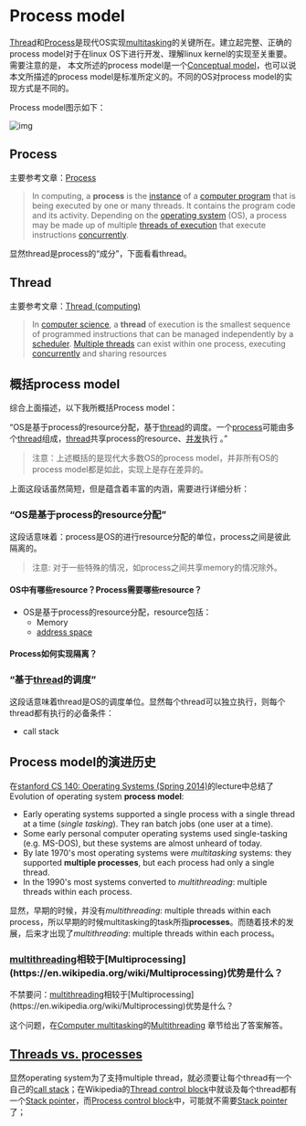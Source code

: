 # Process model

[Thread](https://en.wikipedia.org/wiki/Thread_(computing))和[Process](https://en.wikipedia.org/wiki/Process_(computing))是现代OS实现[multitasking](https://en.wikipedia.org/wiki/Computer_multitasking)的关键所在。建立起完整、正确的process model对于在linux OS下进行开发、理解linux kernel的实现至关重要。需要注意的是， 本文所述的process model是一个[Conceptual model](https://en.wikipedia.org/wiki/Conceptual_model)，也可以说本文所描述的process model是标准所定义的。不同的OS对process model的实现方式是不同的。

Process model图示如下：

![img](https://upload.wikimedia.org/wikipedia/commons/thumb/a/a5/Multithreaded_process.svg/220px-Multithreaded_process.svg.png)





## Process 

主要参考文章：[Process](https://en.wikipedia.org/wiki/Process_(computing)) 

> In computing, a **process** is the [instance](https://en.wikipedia.org/wiki/Instance_(computer_science)) of a [computer program](https://en.wikipedia.org/wiki/Computer_program) that is being executed by one or many threads. It contains the program code and its activity. Depending on the [operating system](https://en.wikipedia.org/wiki/Operating_system) (OS), a process may be made up of multiple [threads of execution](https://en.wikipedia.org/wiki/Thread_(computing)) that execute instructions [concurrently](https://en.wikipedia.org/wiki/Concurrency_(computer_science)).

显然thread是process的“成分”，下面看看thread。

## Thread

主要参考文章：[Thread (computing)](https://en.wikipedia.org/wiki/Thread_(computing))

> In [computer science](https://en.wikipedia.org/wiki/Computer_science), a **thread** of execution is the smallest sequence of programmed instructions that can be managed independently by a [scheduler](https://en.wikipedia.org/wiki/Scheduling_(computing)). [Multiple threads](https://en.wikipedia.org/wiki/Thread_(computing)#Multithreading) can exist within one process, executing [concurrently](https://en.wikipedia.org/wiki/Concurrent_computation) and sharing resources

## 概括process model

综合上面描述，以下我所概括Process model：

“OS是基于process的resource分配，基于[thread](https://en.wikipedia.org/wiki/Thread_(computing))的调度。一个[process](https://en.wikipedia.org/wiki/Process_(computing))可能由多个[thread](https://en.wikipedia.org/wiki/Thread_(computing))组成，[thread](https://en.wikipedia.org/wiki/Thread_(computing))共享process的resource、[并发](https://en.wikipedia.org/wiki/Concurrent_computation)执行 。”

> 注意：上述概括的是现代大多数OS的process model，并非所有OS的process model都是如此，实现上是存在差异的。



上面这段话虽然简短，但是蕴含着丰富的内涵，需要进行详细分析：

### “OS是基于process的resource分配”

这段话意味着：process是OS的进行resource分配的单位，process之间是彼此隔离的。

> 注意: 对于一些特殊的情况，如process之间共享memory的情况除外。

#### OS中有哪些resource？Process需要哪些resource？

- OS是基于process的resource分配，resource包括：
  - Memory 
  - [address space](https://en.wikipedia.org/wiki/Virtual_address_space)




#### Process如何实现隔离？



### “基于[thread](https://en.wikipedia.org/wiki/Thread_(computing))的调度”

这段话意味着thread是OS的调度单位。显然每个thread可以独立执行，则每个thread都有执行的必备条件：

- call stack



## Process model的演进历史

在[stanford CS 140: Operating Systems (Spring 2014)](https://web.stanford.edu/~ouster/cgi-bin/cs140-spring14/index.php)的lecture中总结了Evolution of operating system **process model**:

- Early operating systems supported a single process with a single thread at a time (*single tasking*). They ran batch jobs (one user at a time).
- Some early personal computer operating systems used single-tasking (e.g. MS-DOS), but these systems are almost unheard of today.
- By late 1970's most operating systems were *multitasking* systems: they supported **multiple processes**, but each process had only a single thread.
- In the 1990's most systems converted to *multithreading*: multiple threads within each process.



显然，早期的时候，并没有*multithreading*: multiple threads within each process，所以早期的时候multitasking的task所指**processes**。而随着技术的发展，后来才出现了*multithreading*: multiple threads within each process。

### [multithreading](https://en.wikipedia.org/wiki/Multithreading_(computer_architecture))相较于[Multiprocessing](https://en.wikipedia.org/wiki/Multiprocessing)优势是什么？

不禁要问：[multithreading](https://en.wikipedia.org/wiki/Multithreading_(computer_architecture))相较于[Multiprocessing](https://en.wikipedia.org/wiki/Multiprocessing)优势是什么？

这个问题，在[Computer multitasking](https://en.wikipedia.org/wiki/Computer_multitasking)的[Multithreading](https://en.wikipedia.org/wiki/Computer_multitasking#Multithreading) 章节给出了答案解答。



## [Threads vs. processes](https://en.wikipedia.org/wiki/Thread_(computing)#Threads_vs._processes)

显然operating system为了支持multiple thread，就必须要让每个thread有一个自己的[call stack](https://en.wikipedia.org/wiki/Call_stack)；在Wikipedia的[Thread control block](https://en.wikipedia.org/wiki/Thread_control_block)中就谈及每个thread都有一个[Stack pointer](https://en.wikipedia.org/wiki/Stack_pointer)，而[Process control block](https://en.wikipedia.org/wiki/Process_control_block)中，可能就不需要[Stack pointer](https://en.wikipedia.org/wiki/Stack_pointer)了；




